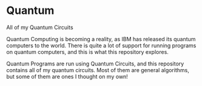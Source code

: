 # Quantum
All of my Quantum Circuits


Quantum Computing is becoming a reality, as IBM has released its quantum computers to the world. There is quite a lot of support for running programs on quantum computers, and this is what this repository explores.

Quantum Programs are run using Quantum Circuits, and this repository contains all of my quantum circuits. Most of them are general algorithms, but some of them are ones I thought on my own!
